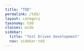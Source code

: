 ```yaml
---
title: "TDD"
permalink: /tdd/
layout: category
taxonomy: tdd
classes: wide
sidebar:
  title: "Test Driven Development"
  nav: sidebar-tdd
---
```

